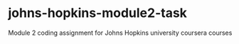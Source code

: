 # johns-hopkins-module2-task
Module 2 coding assignment for Johns Hopkins university coursera courses
